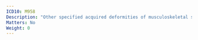 ```yaml
---
ICD10: M958
Description: "Other specified acquired deformities of musculoskeletal system"
Matters: No
Weight: 0
---
```


